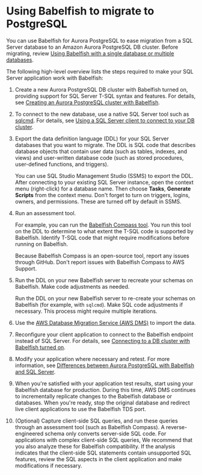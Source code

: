 # Using Babelfish to migrate to PostgreSQL<a name="babelfish-migration"></a>

You can use Babelfish for Aurora PostgreSQL to ease migration from a SQL Server database to an Amazon Aurora PostgreSQL DB cluster\. Before migrating, review [Using Babelfish with a single database or multiple databases](babelfish.md#babelfish-single_vs_multi_db)\. 

The following high\-level overview lists the steps required to make your SQL Server application work with Babelfish: 

1. Create a new Aurora PostgreSQL DB cluster with Babelfish turned on, providing support for SQL Server T\-SQL syntax and features\. For details, see [Creating an Aurora PostgreSQL cluster with Babelfish](babelfish-create.md)\.

1. To connect to the new database, use a native SQL Server tool such as [sqlcmd](https://docs.microsoft.com/en-us/sql/tools/sqlcmd-utility?view=sql-server-ver15)\. For details, see [Using a SQL Server client to connect to your DB cluster](babelfish-connect-sqlserver.md)\.

1. Export the data definition language \(DDL\) for your SQL Server databases that you want to migrate\. The DDL is SQL code that describes database objects that contain user data \(such as tables, indexes, and views\) and user\-written database code \(such as stored procedures, user\-defined functions, and triggers\)\.

   You can use SQL Studio Management Studio \(SSMS\) to export the DDL\. After connecting to your existing SQL Server instance, open the context menu \(right\-click\) for a database name\. Then choose **Tasks**, **Generate Scripts** from the context menu\. Don't forget to turn on triggers, logins, owners, and permissions\. These are turned off by default in SSMS\.

1. Run an assessment tool\.

   For example, you can run the [ Babelfish Compass tool](https://github.com/babelfish-for-postgresql/babelfish_compass/releases/latest)\. You run this tool on the DDL to determine to what extent the T\-SQL code is supported by Babelfish\. Identify T\-SQL code that might require modifications before running on Babelfish\.

   Because Babelfish Compass is an open\-source tool, report any issues through GitHub\. Don't report issues with Babelfish Compass to AWS Support\.

1. Run the DDL on your new Babelfish server to recreate your schemas on Babelfish\. Make code adjustments as needed\.

   Run the DDL on your new Babelfish server to re\-create your schemas on Babelfish \(for example, with `sqlcmd`\)\. Make SQL code adjustments if necessary\. This process might require multiple iterations\.

1. Use the [AWS Database Migration Service \(AWS DMS\)](https://docs.aws.amazon.com/dms/latest/userguide/CHAP_Target.BabelFish.html) to import the data\.

1. Reconfigure your client application to connect to the Babelfish endpoint instead of SQL Server\. For details, see [Connecting to a DB cluster with Babelfish turned on](babelfish-connect.md)\.

1. Modify your application where necessary and retest\. For more information, see [Differences between Aurora PostgreSQL with Babelfish and SQL Server](babelfish-compatibility.md)\.

1. When you're satisfied with your application test results, start using your Babelfish database for production\. During this time, AWS DMS continues to incrementally replicate changes to the Babelfish database or databases\. When you're ready, stop the original database and redirect live client applications to use the Babelfish TDS port\.

1. \(Optional\) Capture client\-side SQL queries, and run these queries through an assessment tool \(such as Babelfish Compass\)\. A reverse\-engineered schema only converts server\-side SQL code\. For applications with complex client\-side SQL queries, We recommend that you also analyze these for Babelfish compatibility\. If the analysis indicates that the client\-side SQL statements contain unsupported SQL features, review the SQL aspects in the client application and make modifications if necessary\.